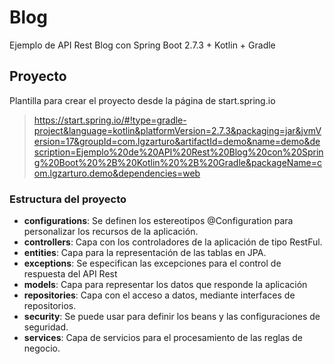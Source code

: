 # Blog

Ejemplo de API Rest Blog con Spring Boot 2.7.3 + Kotlin + Gradle

## Proyecto 

Plantilla para crear el proyecto desde la página de start.spring.io

> https://start.spring.io/#!type=gradle-project&language=kotlin&platformVersion=2.7.3&packaging=jar&jvmVersion=17&groupId=com.lgzarturo&artifactId=demo&name=demo&description=Ejemplo%20de%20API%20Rest%20Blog%20con%20Spring%20Boot%20%2B%20Kotlin%20%2B%20Gradle&packageName=com.lgzarturo.demo&dependencies=web

### Estructura del proyecto

- **configurations**: Se definen los estereotipos @Configuration para personalizar los recursos de la aplicación. 
- **controllers**: Capa con los controladores de la aplicación de tipo RestFul.
- **entities**: Capa para la representación de las tablas en JPA.
- **exceptions**: Se especifican las excepciones para el control de respuesta del API Rest
- **models**: Capa para representar los datos que responde la aplicación
- **repositories**: Capa con el acceso a datos, mediante interfaces de repositorios.
- **security**: Se puede usar para definir los beans y las configuraciones de seguridad.
- **services**: Capa de servicios para el procesamiento de las reglas de negocio.